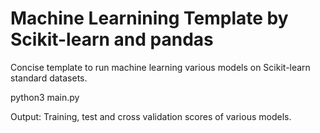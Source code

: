 # Machine Learnining Template by Scikit-learn and pandas
Concise template to run machine learning various models on Scikit-learn standard datasets.

python3 main.py

Output:
Training, test and cross validation scores of various models.
